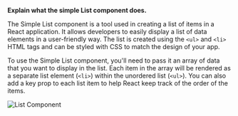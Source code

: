**Explain what the simple List component does.**
<!-- next line -->

The Simple List component is a tool used in creating a list of items in a React application. It allows developers to easily display a list of data elements in a user-friendly way. The list is created using the `<ul>` and `<li>` HTML tags and can be styled with CSS to match the design of your app.

To use the Simple List component, you'll need to pass it an array of data that you want to display in the list. Each item in the array will be rendered as a separate list element (`<li>`) within the unordered list (`<ul>`). You can also add a key prop to each list item to help React keep track of the order of the items.
<!-- Add picture -->
![List Component](https://i.ibb.co/9VN8xwk/App-js.png)

